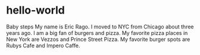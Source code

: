 # hello-world
Baby steps
My name is Eric Rago. I moved to NYC from Chicago about three years ago. I am a big fan of burgers and pizza. My favorite pizza places in New York are Vezzos and Prince Street Pizza. My favorite burger spots are Rubys Cafe and Impero Caffe. 
